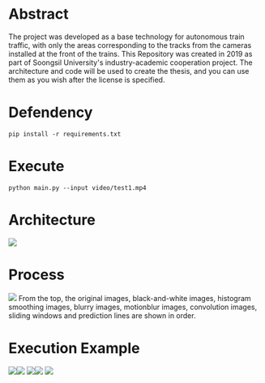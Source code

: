 # Abstract
The project was developed as a base technology for autonomous train traffic, with only the areas corresponding to the tracks from the cameras installed at the front of the trains. This Repository was created in 2019 as part of Soongsil University's industry-academic cooperation project. The architecture and code will be used to create the thesis, and you can use them as you wish after the license is specified.

# Defendency
```
pip install -r requirements.txt
```

# Execute
```
python main.py --input video/test1.mp4
```

# Architecture
<img src="/introduce/architecture.jpg">

# Process
<img src="/introduce/process.png">
From the top, the original images, black-and-white images, histogram smoothing images, blurry images, motionblur images, convolution images, sliding windows and prediction lines are shown in order.

# Execution Example
<img src="/introduce/1.JPG"><img src="/introduce/2.JPG">
<img src="/introduce/3.JPG"><img src="/introduce/4.JPG">
<img src="/introduce/5.JPG">
